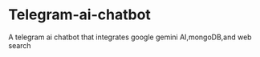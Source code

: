 # Telegram-ai-chatbot
A telegram ai chatbot that integrates google gemini AI,mongoDB,and web search
